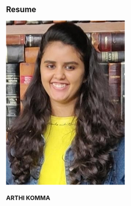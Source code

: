    ## Resume
![](Picture1.jpg)
                                                                                                                           
   ### ARTHI KOMMA  
